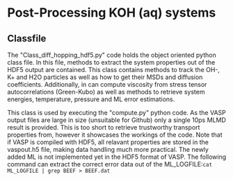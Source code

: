 # Post-Processing KOH (aq) systems
## Classfile
The "Class_diff_hopping_hdf5.py" code holds the object oriented python class file. In this file, methods to extract the system properties out of the HDF5 output are contained.
This class contains methods to track the OH-, K+ and H2O particles as well as how to get their MSDs and diffusion coefficients. Additionally, in can compute viscosity from stress tensor autocorrelations (Green-Kubo) as well as methods to retrieve system energies, temperature, pressure and ML error estimations.

This class is used by executing the "compute.py" python code. As the VASP output files are large in size (unsuitable for Github) only a single 10ps MLMD result is provided. This is too short to retrieve trustworthy transport properties from, however it showcases the workings of the code.
Note that if VASP is compiled with HDF5, all relavant properties are stored in the vaspout.h5 file, making data handling much more practical. The newly added ML is not implemented yet in the HDF5 format of VASP. The following command can extract the correct error data out of the ML_LOGFILE:```cat ML_LOGFILE | grep BEEF > BEEF.dat```
